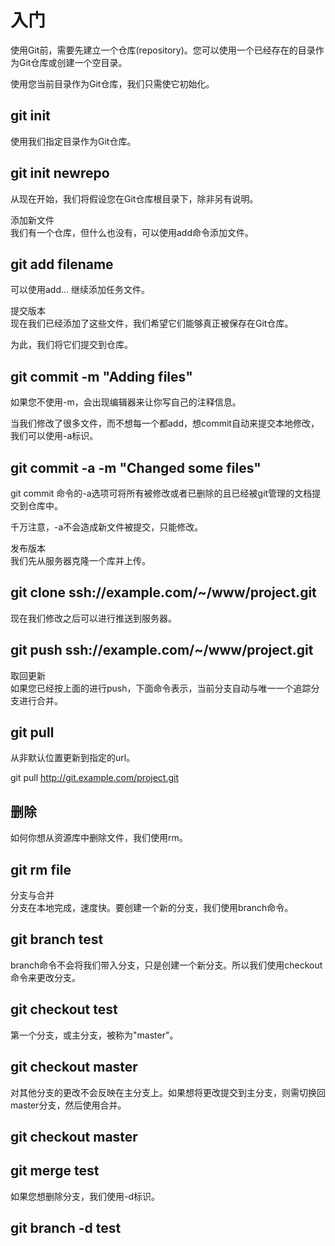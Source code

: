 #  入门  
使用Git前，需要先建立一个仓库(repository)。您可以使用一个已经存在的目录作为Git仓库或创建一个空目录。  

使用您当前目录作为Git仓库，我们只需使它初始化。  

##  git init  
使用我们指定目录作为Git仓库。  

##  git init newrepo   
从现在开始，我们将假设您在Git仓库根目录下，除非另有说明。  

添加新文件  
我们有一个仓库，但什么也没有，可以使用add命令添加文件。  

##  git add filename  
可以使用add... 继续添加任务文件。  

提交版本  
现在我们已经添加了这些文件，我们希望它们能够真正被保存在Git仓库。  
 
为此，我们将它们提交到仓库。  

##  git commit -m "Adding files"  
如果您不使用-m，会出现编辑器来让你写自己的注释信息。  

当我们修改了很多文件，而不想每一个都add，想commit自动来提交本地修改，我们可以使用-a标识。  

##  git commit -a -m "Changed some files"  
git commit 命令的-a选项可将所有被修改或者已删除的且已经被git管理的文档提交到仓库中。  

千万注意，-a不会造成新文件被提交，只能修改。  

发布版本  
我们先从服务器克隆一个库并上传。  

##  git clone ssh://example.com/~/www/project.git  
现在我们修改之后可以进行推送到服务器。  

##  git push ssh://example.com/~/www/project.git  
取回更新  
如果您已经按上面的进行push，下面命令表示，当前分支自动与唯一一个追踪分支进行合并。  

##  git pull  
从非默认位置更新到指定的url。  

git pull http://git.example.com/project.git  

##  删除  
如何你想从资源库中删除文件，我们使用rm。  

##  git rm file  
分支与合并  
分支在本地完成，速度快。要创建一个新的分支，我们使用branch命令。  

##  git branch test  
branch命令不会将我们带入分支，只是创建一个新分支。所以我们使用checkout命令来更改分支。  

##  git checkout test  
第一个分支，或主分支，被称为"master"。  

##  git checkout master  
对其他分支的更改不会反映在主分支上。如果想将更改提交到主分支，则需切换回master分支，然后使用合并。  

##  git checkout master
##  git merge test
如果您想删除分支，我们使用-d标识。

##  git branch -d test
